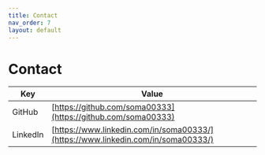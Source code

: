 ```yaml
---
title: Contact
nav_order: 7
layout: default
---
```


# Contact

| Key      | Value                                  |
| -------- | -------------------------------------- |
| GitHub   | [https://github.com/soma00333](https://github.com/soma00333)           |
| LinkedIn | [https://www.linkedin.com/in/soma00333/](https://www.linkedin.com/in/soma00333/) | 